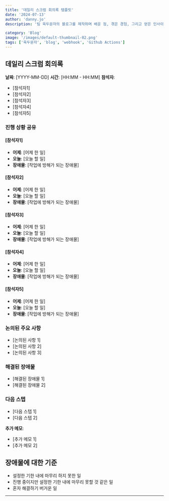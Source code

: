 ```yaml
---
title: '데일리 스크럼 회의록 템플릿'
date: '2024-07-13'
author: 'danny.jo'
description: '팀 육두문자의 블로그를 제작하며 배운 점, 겪은 경험, 그리고 얻은 인사이트를 공유합니다.'

category: 'Blog'
image: '/images/default-thumbnail-02.png'
tags: ['육두문자', 'blog', 'webhook', 'Github Actions']
---
```


## 데일리 스크럼 회의록

**날짜**: [YYYY-MM-DD]
**시간**: [HH:MM - HH:MM]
**참석자**:

- [참석자1]
- [참석자2]
- [참석자3]
- [참석자4]
- [참석자5]

### 진행 상황 공유

#### [참석자1]

- **어제**: [어제 한 일]
- **오늘**: [오늘 할 일]
- **장애물**: [작업에 방해가 되는 장애물]

#### [참석자2]

- **어제**: [어제 한 일]
- **오늘**: [오늘 할 일]
- **장애물**: [작업에 방해가 되는 장애물]

#### [참석자3]

- **어제**: [어제 한 일]
- **오늘**: [오늘 할 일]
- **장애물**: [작업에 방해가 되는 장애물]

#### [참석자4]

- **어제**: [어제 한 일]
- **오늘**: [오늘 할 일]
- **장애물**: [작업에 방해가 되는 장애물]

#### [참석자5]

- **어제**: [어제 한 일]
- **오늘**: [오늘 할 일]
- **장애물**: [작업에 방해가 되는 장애물]

### 논의된 주요 사항

- [논의된 사항 1]
- [논의된 사항 2]
- [논의된 사항 3]

### 해결된 장애물

- [해결된 장애물 1]
- [해결된 장애물 2]

### 다음 스텝

- [다음 스텝 1]
- [다음 스텝 2]

**추가 메모**:

- [추가 메모 1]
- [추가 메모 2]

## 장애물에 대한 기준
* 설정한 기한 내에 마무리 하지 못한 일
* 진행 중이지만 설정한 기한 내에 마무리 못할 것 같은 일
* 혼자 해결하기 버거운 일

---